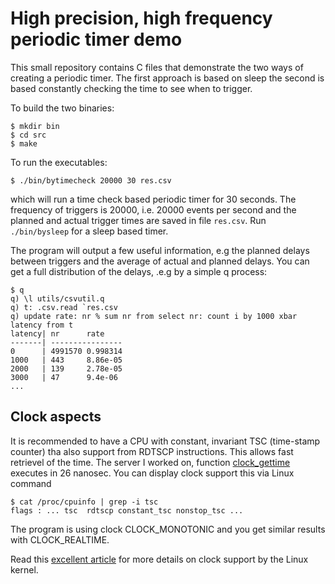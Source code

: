# High precision, high frequency periodic timer demo

This small repository contains C files that demonstrate the two ways of creating a periodic timer. The first approach is based on sleep the second is based constantly checking the time to see when to trigger.

To build the two binaries:
```
$ mkdir bin
$ cd src
$ make
```

To run the executables:
```
$ ./bin/bytimecheck 20000 30 res.csv
```
which will run a time check based periodic timer for 30 seconds. The frequency of triggers is 20000, i.e. 20000 events per second and the planned and actual trigger times are saved in file `res.csv`. Run `./bin/bysleep` for a sleep based timer.

The program will output a few useful information, e.g the planned delays between triggers and the average of actual and planned delays. You can get a full distribution of the delays, .e.g by a simple q process:

```
$ q
q) \l utils/csvutil.q
q) t: .csv.read `res.csv
q) update rate: nr % sum nr from select nr: count i by 1000 xbar latency from t
latency| nr      rate
-------| ----------------
0      | 4991570 0.998314
1000   | 443     8.86e-05
2000   | 139     2.78e-05
3000   | 47      9.4e-06
...
```

## Clock aspects
It is recommended to have a CPU with constant, invariant TSC (time-stamp counter) tha also support from RDTSCP instructions. This allows fast retrievel of the time. The server I worked on, function [clock_gettime](https://linux.die.net/man/3/clock_gettime) executes in 26 nanosec.
You can display clock support this via Linux command

```
$ cat /proc/cpuinfo | grep -i tsc
flags : ... tsc  rdtscp constant_tsc nonstop_tsc ...
```

The program is using clock CLOCK_MONOTONIC and you get similar results with CLOCK_REALTIME.

Read this [excellent article](http://btorpey.github.io/blog/2014/02/18/clock-sources-in-linux/) for more details on clock support by the Linux kernel.

